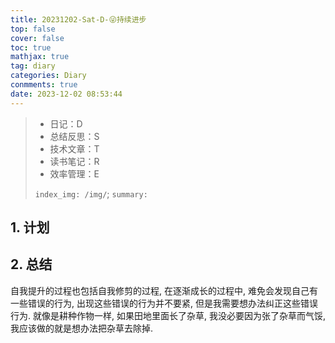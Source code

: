 ```yaml
---
title: 20231202-Sat-D-😜持续进步
top: false
cover: false
toc: true
mathjax: true
tag: diary
categories: Diary
conmments: true
date: 2023-12-02 08:53:44
---
```


> - 日记：D
> - 总结反思：S
> - 技术文章：T
> - 读书笔记：R
> - 效率管理：E
>
> `index_img: /img/`; `summary:` 



## 1. 计划



## 2. 总结

自我提升的过程也包括自我修剪的过程, 在逐渐成长的过程中, 难免会发现自己有一些错误的行为, 出现这些错误的行为并不要紧, 但是我需要想办法纠正这些错误行为. 就像是耕种作物一样, 如果田地里面长了杂草, 我没必要因为张了杂草而气馁, 我应该做的就是想办法把杂草去除掉.																																																																																																							
